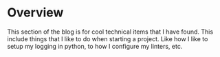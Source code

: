 # Overview
This section of the blog is for cool technical items that I have found. This include things that I like to do when starting a project. Like how I like to setup my logging in python, to how I configure my linters, etc. 